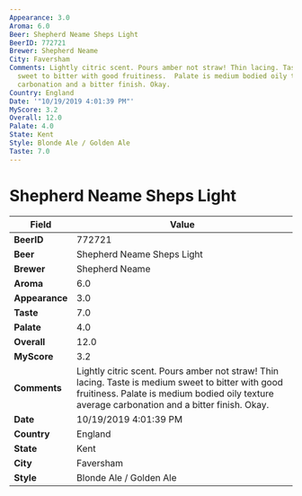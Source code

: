 ```yaml
---
Appearance: 3.0
Aroma: 6.0
Beer: Shepherd Neame Sheps Light
BeerID: 772721
Brewer: Shepherd Neame
City: Faversham
Comments: Lightly citric scent. Pours amber not straw! Thin lacing. Taste is medium
  sweet to bitter with good fruitiness.  Palate is medium bodied oily texture average
  carbonation and a bitter finish. Okay.
Country: England
Date: '"10/19/2019 4:01:39 PM"'
MyScore: 3.2
Overall: 12.0
Palate: 4.0
State: Kent
Style: Blonde Ale / Golden Ale
Taste: 7.0
---
```


# Shepherd Neame Sheps Light

| Field         | Value |
|---------------|-------|
| **BeerID** | 772721 |
| **Beer** | Shepherd Neame Sheps Light |
| **Brewer** | Shepherd Neame |
| **Aroma** | 6.0 |
| **Appearance** | 3.0 |
| **Taste** | 7.0 |
| **Palate** | 4.0 |
| **Overall** | 12.0 |
| **MyScore** | 3.2 |
| **Comments** | Lightly citric scent. Pours amber not straw! Thin lacing. Taste is medium sweet to bitter with good fruitiness.  Palate is medium bodied oily texture average carbonation and a bitter finish. Okay. |
| **Date** | 10/19/2019 4:01:39 PM |
| **Country** | England |
| **State** | Kent |
| **City** | Faversham |
| **Style** | Blonde Ale / Golden Ale |
